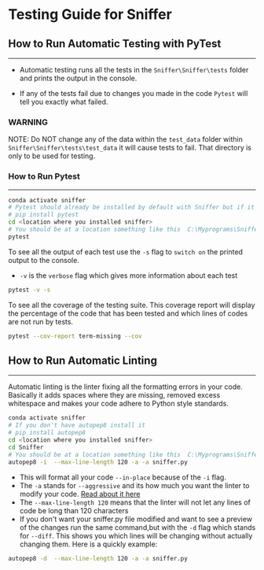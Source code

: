 # Testing Guide for Sniffer

## How to Run Automatic Testing with PyTest

---

- Automatic testing runs all the tests in the `Sniffer\Sniffer\tests` folder and prints the output in the console.

- If any of the tests fail due to changes you made in the code `Pytest` will tell you exactly what failed.
### WARNING
NOTE: Do NOT change any of the data within the `test_data` folder within `Sniffer\Sniffer\tests\test_data` it will cause tests to fail. That directory is only to be used for testing.
### How to Run Pytest
---
```bash
conda activate sniffer
# Pytest should already be installed by default with Sniffer but if it isn't somehow uncomment the next line
# pip install pytest
cd <location where you installed sniffer>
# You should be at a location something like this  C:\Myprograms\Sniffer\
pytest
```

To see all the output of each test use the `-s` flag to `switch on` the printed output to the console.

- `-v` is the `verbose` flag which gives more information about each test

```bash
pytest -v -s
```

To see all the coverage of the testing suite. This coverage report will display the percentage of the code that has been tested and which lines of codes are not run by tests.

```bash
pytest --cov-report term-missing --cov
```



## How to Run Automatic Linting

---

Automatic linting is the linter fixing all the formatting errors in your code. Basically it adds spaces where they are missing,
removed excess whitespace and makes your code adhere to Python style standards.

```bash
conda activate sniffer
# If you don't have autopep8 install it
# pip install autopep8
cd <location where you installed sniffer>
cd Sniffer
# You should be at a location something like this  C:\Myprograms\Sniffer\Sniffer
autopep8 -i  --max-line-length 120 -a -a sniffer.py
```

- This will format all your code `--in-place` because of the `-i` flag.
- The `-a` stands for `--aggressive` and its how much you want the linter to modify your code. [Read about it here](https://pypi.org/project/autopep8/)
- The `--max-line-length 120` means that the linter will not let any lines of code be long than 120 characters
- If you don't want your sniffer.py file modified and want to see a preview of the changes run the same command,but
  with the `-d` flag which stands for `--diff`. This shows you which lines will be changing without actually changing them.
  Here is a quickly example:

```bash
autopep8 -d  --max-line-length 120 -a -a sniffer.py
```
